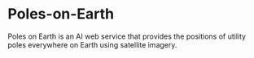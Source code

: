 # Poles-on-Earth
Poles on Earth is an AI web service that provides the positions of utility poles everywhere on Earth using satellite imagery.
